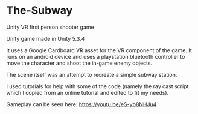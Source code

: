# The-Subway
Unity VR first person shooter game

Unity game made in Unity 5.3.4

It uses a Google Cardboard VR asset for the VR component of the game. It runs on an android device and uses a playstation bluetooth
controller to move the character and shoot the in-game enemy objects.

The scene itself was an attempt to recreate a simple subway station.

I used tutorials for help with some of the code (namely the ray cast script which I copied from an online tutorial and edited to fit my needs).

Gameplay can be seen here: https://youtu.be/eS-yb8NHJu4
